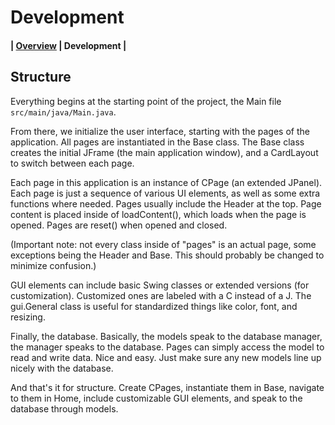 # Development

#### | [Overview](../README.md) | Development |

## Structure

Everything begins at the starting point of the project, the Main file `src/main/java/Main.java`.

From there, we initialize the user interface, starting with the pages of the application.
All pages are instantiated in the Base class. The Base class creates the initial JFrame (the main application window),
and a CardLayout to switch between each page.

Each page in this application is an instance of CPage (an extended JPanel). Each page is just a sequence
of various UI elements, as well as some extra functions where needed. Pages usually include the Header at the top.
Page content is placed inside of loadContent(), which loads when the page is opened.
Pages are reset() when opened and closed.

(Important note: not every class inside of "pages" is an actual page, some exceptions being the Header and Base.
This should probably be changed to minimize confusion.)

GUI elements can include basic Swing classes or extended versions (for customization).
Customized ones are labeled with a C instead of a J. The gui.General class is useful for standardized things like
color, font, and resizing.

Finally, the database. Basically, the models speak to the database manager, the manager speaks to the database.
Pages can simply access the model to read and write data. Nice and easy. Just make sure any new models line up
nicely with the database.

And that's it for structure. Create CPages, instantiate them in Base, navigate to them in Home,
include customizable GUI elements, and speak to the database through models.
